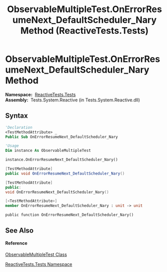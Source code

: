 ﻿---
title: ObservableMultipleTest.OnErrorResumeNext_DefaultScheduler_Nary Method  (ReactiveTests.Tests)
TOCTitle: OnErrorResumeNext_DefaultScheduler_Nary Method
ms:assetid: M:ReactiveTests.Tests.ObservableMultipleTest.OnErrorResumeNext_DefaultScheduler_Nary
ms:mtpsurl: https://msdn.microsoft.com/en-us/library/reactivetests.tests.observablemultipletest.onerrorresumenext_defaultscheduler_nary(v=VS.103)
ms:contentKeyID: 36619655
ms.date: 06/28/2011
mtps_version: v=VS.103
f1_keywords:
- ReactiveTests.Tests.ObservableMultipleTest.OnErrorResumeNext_DefaultScheduler_Nary
dev_langs:
- CSharp
- JScript
- VB
- FSharp
- c++
---

# ObservableMultipleTest.OnErrorResumeNext\_DefaultScheduler\_Nary Method

**Namespace:**  [ReactiveTests.Tests](hh289046\(v=vs.103\).md)  
**Assembly:**  Tests.System.Reactive (in Tests.System.Reactive.dll)

## Syntax

``` vb
'Declaration
<TestMethodAttribute> _
Public Sub OnErrorResumeNext_DefaultScheduler_Nary
```

``` vb
'Usage
Dim instance As ObservableMultipleTest

instance.OnErrorResumeNext_DefaultScheduler_Nary()
```

``` csharp
[TestMethodAttribute]
public void OnErrorResumeNext_DefaultScheduler_Nary()
```

``` c++
[TestMethodAttribute]
public:
void OnErrorResumeNext_DefaultScheduler_Nary()
```

``` fsharp
[<TestMethodAttribute>]
member OnErrorResumeNext_DefaultScheduler_Nary : unit -> unit 
```

``` jscript
public function OnErrorResumeNext_DefaultScheduler_Nary()
```

## See Also

#### Reference

[ObservableMultipleTest Class](hh303586\(v=vs.103\).md)

[ReactiveTests.Tests Namespace](hh289046\(v=vs.103\).md)

